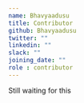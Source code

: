 ```yaml
---
name: Bhavyaadusu
title: Contributor
github: Bhavyaadusu
twitter: ""
linkedin: ""
slack: ""
joining_date: ""
role : contributor
---
```


Still waiting for this
